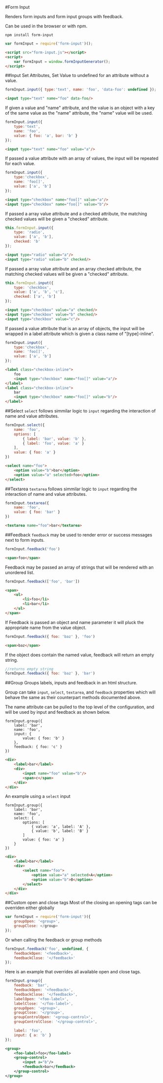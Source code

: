 #Form Input

Renders form inputs and form input groups with feedback.

Can be used in the browser or with npm.

`npm install form-input`

```javascript
var formInput = require('form-input')();
```

```html
<script src="form-input.js"></script>
<script>
	var formInput = window.formInputGenerator();
</script>
```

##Input
Set Attributes, Set Value to undefined for an attribute without a value.
```javascript
formInput.input({ type:'text', name: 'foo', 'data-foo': undefined });
```
```html
<input type="text" name="foo" data-foo/>
```

If given a value and "name" attribute, and the value is an object with a key
of the same value as the "name" attribute, the "name" value will be used.
```javascript
formInput.input({
	type:'text',
	name: 'foo',
	value: { foo: 'a', bar: 'b' }
});
```
```html
<input type="text" name="foo" value="a"/>
```

If passed a value attribute with an array of values, the input will be repeated
for each value.
```javascript
formInput.input({
	type:'checkbox',
	name: 'foo[]',
	value: ['a', 'b']
});
```
```html
<input type="checkbox" name="foo[]" value="a"/>
<input type="checkbox" name="foo[]" value="b"/>
```

If passed a array value attribute and a checked attribute, the matching checked
values will be given a "checked" attribute.
```javascript
this.formInput.input({
	type: 'radio',
	value: ['a', 'b'],
	checked: 'b'
});
```
```html
<input type="radio" value="a"/>
<input type="radio" value="b" checked/>
```

If passed a array value attribute and an array checked attribute, the matching checked
values will be given a "checked" attribute.
```javascript
this.formInput.input({
	type: 'checkbox',
	value: ['a', 'b', 'c'],
	checked: ['a', 'b']
});
```
```html
<input type="checkbox" value="a" checked/>
<input type="checkbox" value="b" checked/>
<input type="checkbox" value="c"/>
```

If passed a value attribute that is an array of objects, the input will be wrapped
in a label attribute which is given a class name of "[type]-inline".
```javascript
formInput.input({
	type:'checkbox',
	name: 'foo[]',
	value: ['a', 'b']
});
```
```html
<label class="checkbox-inline">
	foo
	<input type="checkbox" name="foo[]" value="a"/>
</label>
<label class="checkbox-inline">
	bar
	<input type="checkbox" name="foo[]" value="b"/>
</label>
```



##Select
`select` follows simmilar logic to `input` regarding the interaction of name and
value attributes.
```javascript
formInput.select({
	name: 'foo',
	options: [
		{ label: 'bar', value: 'b' },
		{ label: 'foo', value: 'a' }
	],
	value: { foo: 'a' }
})
```
```html
<select name="foo">
	<option value="b">bar</option>
	<option value="a" selected>foo</option>
</select>
```



##Textarea
`textarea` follows simmilar logic to `input` regarding the interaction of name
and value attributes.
```javascript
formInput.textarea({
	name: 'foo',
	value: { foo: 'bar' }
})
```
```html
<textarea name="foo">bar</textarea>
```



##Feedback
`feedback` may be used to render error or success messages next to form inputs.
```javascript
formInput.feedback('foo')
```
```html
<span>foo</span>
```

Feedback may be passed an array of strings that will be rendered with an unordered
list.
```javascript
formInput.feedback(['foo', 'bar'])
```
```html
<span>
	<ul>
		<li>foo</li>
		<li>bar</li>
	</ul>
</span>
```

If Feedback is passed an object and name parameter it will pluck the appropriate
name from the value object.
```javascript
formInput.feedback({ foo: 'baz' }, 'foo')
```
```html
<span>baz</span>
```

If the object does contain the named value, feedback will return an empty string.
```javascript
//returns empty string
formInput.feedback({ foo: 'baz' }, 'bar')
```


##Group
Groups labels, inputs and feedback in an html structure.

Group can take `input`, `select`, `textarea`, and `feedback` properties which will
behave the same as their counterpart methods documented above.

The name attribute can be pulled to the top level of the configuration, and will
be used by input and feedback as shown below.
```javscript
formInput.group({
	label: 'bar',
	name: 'foo',
	input: {
		value: { foo: 'b' }
	},
	feedback: { foo: 'c' }
})
```
```html
<div>
	<label>bar</label>
	<div>
		<input name="foo" value="b"/>
		<span>c</span>
	</div>
</div>
```

An example using a `select` input
```javscript
formInput.group({
	label: 'bar',
	name: 'foo',
	select: {
		options: [
			{ value: 'a', label: 'A' },
			{ value: 'b', label: 'B' }
		]
		value: { foo: 'a' }
	}
})
```
```html
<div>
	<label>bar</label>
	<div>
		<select name="foo">
			<option value="a" selected>A</option>
			<option value="b">B</option>
		</select>
	</div>
</div>
```

##Custom open and close tags
Most of the closing an opening tags can be overriden
either globally
```javascript
var formInput = require('form-input')({
	groupOpen: '<group>',
	groupClose: </group>
});
```
Or when calling the feedback or group methods
```javascript
formInput.feedback('foo', undefined, {
	feedbackOpen: '<feedback>',
	feedbackClose: '</feedback>'
});
```

Here is an example that overrides all available open and close tags.
```javascript
formInput.group({
	feedback: 'bar',
	feedbackOpen: '<feedback>',
	feedbackClose: '</feedback>',
	labelOpen: '<foo-label>',
	labelClose: '</foo-label>',
	groupOpen: '<group>',
	groupClose: '</group>',
	groupControlOpen: '<group-control>',
	groupControlClose: '</group-control>',

	label: 'foo',
	input: { a: 'b' }
});
```
```xml
<group>
	<foo-label>foo</foo-label>
	<group-control>
		<input a="b"/>
		<feedback>bar</feedback>
	</group-control>
</group>
```